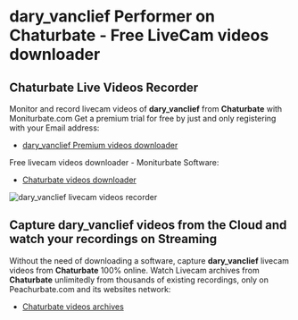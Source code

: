 # dary_vanclief Performer on Chaturbate - Free LiveCam videos downloader

## Chaturbate Live Videos Recorder

Monitor and record livecam videos of **dary_vanclief** from **Chaturbate** with Moniturbate.com
Get a premium trial for free by just and only registering with your Email address:
* [dary_vanclief Premium videos downloader](https://moniturbate.com/request-demo-licence-key.html)

Free livecam videos downloader - Moniturbate Software:
* [Chaturbate videos downloader](https://moniturbate.com/moniturbate-download-software.html)

![dary_vanclief livecam videos recorder](https://peachurnet.com/templates/moniturbate-software.png)


## Capture dary_vanclief videos from the Cloud and watch your recordings on Streaming

Without the need of downloading a software, capture **dary_vanclief** livecam videos from **Chaturbate** 100% online.
Watch Livecam archives from **Chaturbate** unlimitedly from thousands of existing recordings, only on Peachurbate.com and its websites network:
* [Chaturbate videos archives](https://peachurnet.com/)